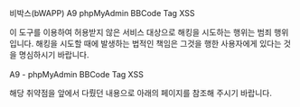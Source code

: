 비박스(bWAPP) A9 phpMyAdmin BBCode Tag XSS

이 도구를 이용하여 허용받지 않은 서비스 대상으로 해킹을 시도하는 행위는 범죄 행위입니다. 해킹을 시도할 때에 발생하는 법적인 책임은 그것을 행한 사용자에게 있다는 것을 명심하시기 바랍니다.      
            
A9 - phpMyAdmin BBCode Tag XSS     

해당 취약점을 앞에서 다뤘던 내용으로 아래의 페이지를 참조해 주시기 바랍니다.       



